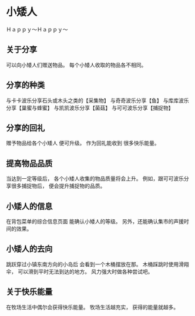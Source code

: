 # 小矮人

Ｈａｐｐｙ～Ｈａｐｐｙ～

## 关于分享

可以向小矮人们赠送物品。
每个小矮人收取的物品各不相同。

## 分享的种类

与卡卡波乐分享石头或木头之类的【采集物】
与奇奇波乐分享【鱼】
与库库波乐分享【巢蜜与蜂蜜】
与凯凯波乐分享【菌菇】
与可可波乐分享【捕捉物】

## 分享的回礼

赠予物品给各个小矮人
便可升级。
作为回礼能收到
很多快乐能量。

## 提高物品品质

当达到一定等级后，
各个小矮人收集的物品质量将会上升。
例如，跟可可波乐分享很多捕捉物后，
便会提升捕捉物的品质。

## 小矮人的信息

在背包菜单的综合信息页面
能确认小矮人的等级。
另外，还能确认集市的声援时间的效果。

## 小矮人的去向

跳跃穿过小镇东南方向的小岛后
会看到一个木桶摆放在那。
木桶踩跳时使用滑翔伞，
可以滑到平时无法到达的地方。
风力强大时做各种尝试吧。

## 关于快乐能量

在牧场生活中偶尔会获得快乐能量。
牧场生活越充实，
获得的能量就越多。


